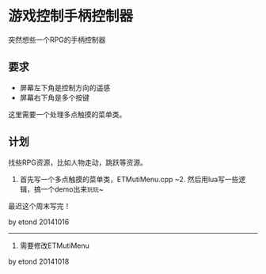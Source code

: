 游戏控制手柄控制器
==================

突然想些一个RPG的手柄控制器

## 要求

* 屏幕左下角是控制方向的遥感
* 屏幕右下角是多个按键

这里需要一个处理多点触摸的菜单类。

## 计划

找些RPG资源，比如人物走动，跳跃等资源。

1. 首先写一个多点触摸的菜单类，ETMutiMenu.cpp
~2. 然后用lua写一些逻辑，搞一个demo出来`玩玩`~

最迟这个周末写完！

by etond 20141016

------------------------------------------------

1. 需要修改ETMutiMenu

by etond 20141018
